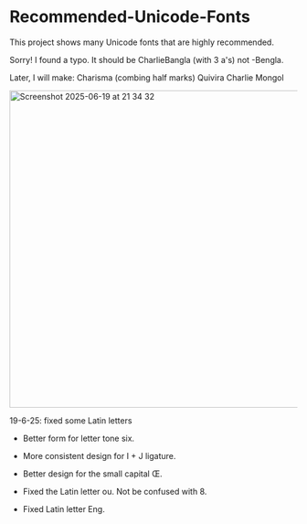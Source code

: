 # Recommended-Unicode-Fonts
This project shows many Unicode fonts that are highly recommended.

Sorry! I found a typo. It should be CharlieBangla (with 3 a's) not -Bengla.

Later, I will make:
Charisma (combing half marks)
Quivira
Charlie Mongol

<img width="555" alt="Screenshot 2025-06-19 at 21 34 32" src="https://github.com/user-attachments/assets/53a3d9e0-2f7f-40a2-a525-052677e5393b" />

19-6-25: fixed some Latin letters

* Better form for letter tone six.
  
* More consistent design for I + J ligature.
  
* Better design for the small capital Œ.
  
* Fixed the Latin letter ou. Not be confused with 8.
  
* Fixed Latin letter Eng.
